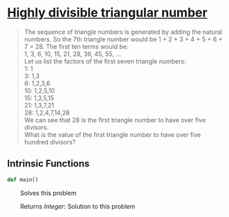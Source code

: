 <h1><a href="https://projecteuler.net/problem=12" class="title-custom-link">Highly divisible triangular number</a></h1>

> The sequence of triangle numbers is generated by adding the natural numbers. So the 7th triangle 
> number would be 1 + 2 + 3 + 4 + 5 + 6 + 7 = 28. The first ten terms would be:  
> 1, 3, 6, 10, 15, 21, 28, 36, 45, 55, ...  
> Let us list the factors of the first seven triangle numbers:  
>  1: 1  
>  3: 1,3  
>  6: 1,2,3,6  
> 10: 1,2,5,10  
> 15: 1,3,5,15  
> 21: 1,3,7,21  
> 28: 1,2,4,7,14,28  
> We can see that 28 is the first triangle number to have over five divisors.  
> What is the value of the first triangle number to have over five hundred divisors?

<h2>Intrinsic Functions</h2>

```python
def main()
```

<div markdown="1" style="margin-left: 30px;">

Solves this problem

</div>

<div markdown="1" style="margin-left: 30px;">

Returns *Integer*: Solution to this problem

</div>